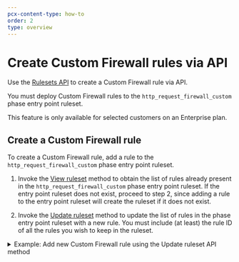 ```yaml
---
pcx-content-type: how-to
order: 2
type: overview
---
```


# Create Custom Firewall rules via API

Use the [Rulesets API](/cf-rulesets/rulesets-api) to create a Custom Firewall rule via API.

You must deploy Custom Firewall rules to the `http_request_firewall_custom` phase entry point ruleset.

<Aside type='warning' header='Important'>

This feature is only available for selected customers on an Enterprise plan.

</Aside>

## Create a Custom Firewall rule

To create a Custom Firewall rule, add a rule to the `http_request_firewall_custom` phase entry point ruleset.

1. Invoke the [View ruleset](/cf-rulesets/rulesets-api/view#view-a-specific-ruleset) method to obtain the list of rules already present in the `http_request_firewall_custom` phase entry point ruleset. If the entry point ruleset does not exist, proceed to step 2, since adding a rule to the entry point ruleset will create the ruleset if it does not exist.

1. Invoke the [Update ruleset](/cf-rulesets/rulesets-api/update) method to update the list of rules in the phase entry point ruleset with a new rule. You must include (at least) the rule ID of all the rules you wish to keep in the ruleset.

<details>
<summary>Example: Add new Custom Firewall rule using the Update ruleset API method</summary>
<div>

```json
---
header: Request
---
curl -X PUT \
-H "X-Auth-Email: user@cloudflare.com" \
-H "X-Auth-Key: REDACTED" \
"https://api.cloudflare.com/client/v4/zones/{zone-id}/rulesets/phases/http_request_firewall_custom/entrypoint" \
-d '{
  "rules": [
    {
      "description": "My custom rule",
      "expression": "(ip.geoip.country eq \"GB\" or ip.geoip.country eq \"FR\") or cf.threat_score > 0",
      "action": "challenge"
    }
  ]
}'
```

The response includes the complete ruleset definition.

```json
---
header: Response
---
{
  "result": {
    "id": "{ruleset-id}",
    "name": "Default",
    "description": "",
    "kind": "zone",
    "version": "5",
    "rules": [
      {
        "id": "{rule-id}",
        "version": "1",
        "expression": "(ip.geoip.country eq \"GB\" or ip.geoip.country eq \"FR\") or cf.threat_score > 0",
        "action": "challenge",
        "description": "My custom rule",
        "last_updated": "2021-05-31T18:33:41.347Z",
        "ref": "{rule-ref-1}",
        "enabled": true
      }
    ],
    "last_updated": "2021-05-31T18:33:41.347Z",
    "phase": "http_request_firewall_custom"
  },
  "success": true,
  "errors": [],
  "messages": []
}
```

</div>
</details>
